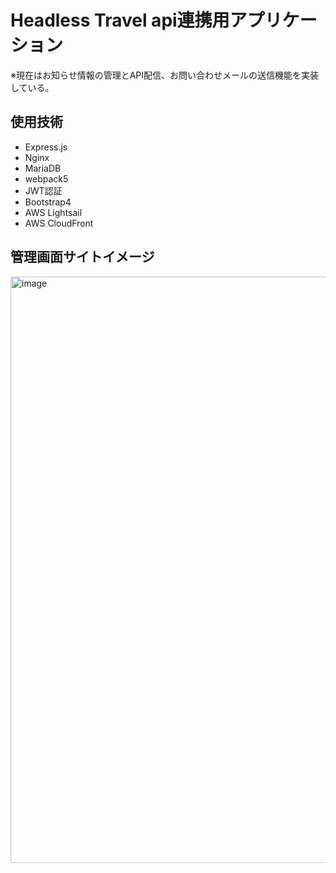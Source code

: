 # Headless Travel api連携用アプリケーション
※現在はお知らせ情報の管理とAPI配信、お問い合わせメールの送信機能を実装している。

## 使用技術
* Express.js
* Nginx
* MariaDB
* webpack5
* JWT認証
* Bootstrap4
* AWS Lightsail
* AWS CloudFront

## 管理画面サイトイメージ
<img width="938" alt="image" src="https://user-images.githubusercontent.com/55674575/191808790-d6e57a79-6c85-48c1-910c-a0774da2577b.png">
